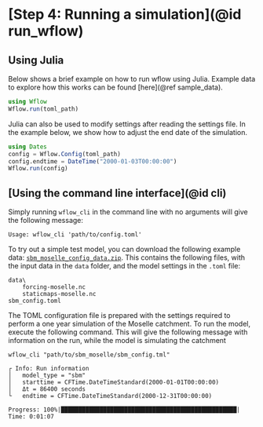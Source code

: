# [Step 4: Running a simulation](@id run_wflow)

## Using Julia

Below shows a brief example on how to run wflow using Julia. Example data to explore how this works can be found [here](@ref sample_data).

```julia
using Wflow
Wflow.run(toml_path)
```

Julia can also be used to modify settings after reading the settings file. In the example below, we show how to adjust the end date of the simulation.

```julia 
using Dates
config = Wflow.Config(toml_path)
config.endtime = DateTime("2000-01-03T00:00:00")
Wflow.run(config)
```

## [Using the command line interface](@id cli)

Simply running `wflow_cli` in the command line with no arguments will give the following 
message:

```
Usage: wflow_cli 'path/to/config.toml'
```

To try out a simple test model, you can download the following example data:
[`sbm_moselle_config_data.zip`](https://github.com/visr/wflow-artifacts/releases/download/v0.2.1/sbm_moselle_config_data.zip).
This contains the following files, with the input data in the `data` folder, and the model
settings in the `.toml` file:

```
data\
    forcing-moselle.nc
    staticmaps-moselle.nc
sbm_config.toml
```

The TOML configuration file is prepared with the settings required to perform a one
year simulation of the Moselle catchment. To run the model, execute the following command. 
This will give the following message with information on the run, while the model is 
simulating the catchment

```
wflow_cli "path/to/sbm_moselle/sbm_config.tml"

┌ Info: Run information
│   model_type = "sbm"
│   starttime = CFTime.DateTimeStandard(2000-01-01T00:00:00)
│   Δt = 86400 seconds
└   endtime = CFTime.DateTimeStandard(2000-12-31T00:00:00)

Progress: 100%|██████████████████████████████████████████████████| Time: 0:01:07
```
